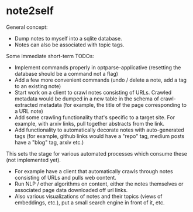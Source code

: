 # note2self

General concept:

- Dump notes to myself into a sqlite database.
- Notes can also be associated with topic tags.

Some immediate short-term TODOs:

- Implement commands properly in optparse-applicative (resetting the database should be a command not a flag)
- Add a few more convenient commands (undo / delete a note, add a tag to an existing note)
- Start work on a client to crawl notes consisting of URLs. Crawled metadata would be dumped in a new table in the schema of crawl-extracted metadata (for example, the title of the page corresponding to a URL note)
- Add some crawling functionality that's specific to a target site. For example, with arxiv links, pull together abstracts from the link.
- Add functionality to automatically decorate notes with auto-generated tags (for example, github links would have a "repo" tag, medium posts have a "blog" tag, arxiv etc.)

This sets the stage for various automated processes which consume these (not implemented yet).

- For example have a client that automatically crawls through notes consisting of URLs and pulls web content.
- Run NLP / other algorithms on content, either the notes themselves or associated page data downloaded off url links.
- Also various visualizations of notes and their topics (views of embeddings, etc.), put a small search engine in front of it, etc.
